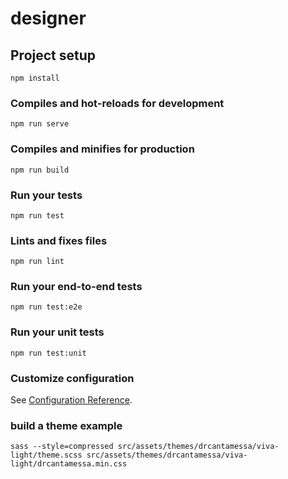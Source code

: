 # designer

## Project setup
```
npm install
```

### Compiles and hot-reloads for development
```
npm run serve
```

### Compiles and minifies for production
```
npm run build
```

### Run your tests
```
npm run test
```

### Lints and fixes files
```
npm run lint
```

### Run your end-to-end tests
```
npm run test:e2e
```

### Run your unit tests
```
npm run test:unit
```

### Customize configuration
See [Configuration Reference](https://cli.vuejs.org/config/).

### build a theme example
```
sass --style=compressed src/assets/themes/drcantamessa/viva-light/theme.scss src/assets/themes/drcantamessa/viva-light/drcantamessa.min.css
```
